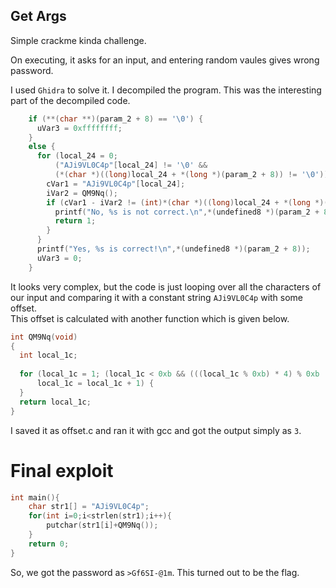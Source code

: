 ## Get Args

Simple crackme kinda challenge.  

On executing, it asks for an input, and entering random vaules gives wrong password.

I used `Ghidra` to solve it. I decompiled the program. This was the interesting part of the decompiled code.  

```c
    if (**(char **)(param_2 + 8) == '\0') {
      uVar3 = 0xffffffff;
    }
    else {
      for (local_24 = 0;
          ("AJi9VL0C4p"[local_24] != '\0' &&
          (*(char *)((long)local_24 + *(long *)(param_2 + 8)) != '\0')); local_24 = local_24 + 1) {
        cVar1 = "AJi9VL0C4p"[local_24];
        iVar2 = QM9Nq();
        if (cVar1 - iVar2 != (int)*(char *)((long)local_24 + *(long *)(param_2 + 8))) {
          printf("No, %s is not correct.\n",*(undefined8 *)(param_2 + 8));
          return 1;
        }
      }
      printf("Yes, %s is correct!\n",*(undefined8 *)(param_2 + 8));
      uVar3 = 0;
    }
```


It looks very complex, but the code is just looping over all the characters of our input and comparing it with a constant string `AJi9VL0C4p` with some offset.  
This offset is calculated with another function which is given below.

```c
int QM9Nq(void)
{
  int local_1c;
  
  for (local_1c = 1; (local_1c < 0xb && (((local_1c % 0xb) * 4) % 0xb != 1));
      local_1c = local_1c + 1) {
  }
  return local_1c;
}
```

I saved it as offset.c and ran it with gcc and got the output simply as `3`.

# Final exploit

```c
int main(){
    char str1[] = "AJi9VL0C4p";
    for(int i=0;i<strlen(str1);i++){
        putchar(str1[i]+QM9Nq());
    }
    return 0;
}
```

So, we got the password as `>Gf6SI-@1m`. This turned out to be the flag.